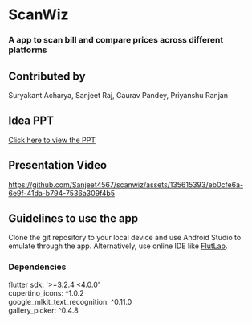 # ScanWiz 
### A app to scan bill and compare prices across different platforms

## Contributed by 
Suryakant Acharya, Sanjeet Raj, Gaurav Pandey, Priyanshu Ranjan

## Idea PPT
[Click here to view the PPT](https://github.com/Sanjeet4567/scanwiz/files/14897333/ppthackofest.pptx)


## Presentation Video
https://github.com/Sanjeet4567/scanwiz/assets/135615393/eb0cfe6a-6e9f-41da-b794-7536a309f4b5

## Guidelines to use the app
Clone the git repository to your local device and use Android Studio to emulate through the app. Alternatively, use online IDE like [FlutLab](https://flutlab.io/).

### Dependencies
flutter sdk: '>=3.2.4 <4.0.0'<br />
cupertino_icons: ^1.0.2 <br />
google_mlkit_text_recognition: ^0.11.0 <br />
gallery_picker: ^0.4.8 <br />




